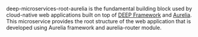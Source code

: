 deep-microservices-root-aurelia is the fundamental building block used by cloud-native web applications
built on top of [DEEP Framework](https://github.com/MitocGroup/deep-framework) and
[Aurelia](http://aurelia.io). This microservice provides the root structure of the web application 
that is developed using Aurelia framework and aurelia-router module.

